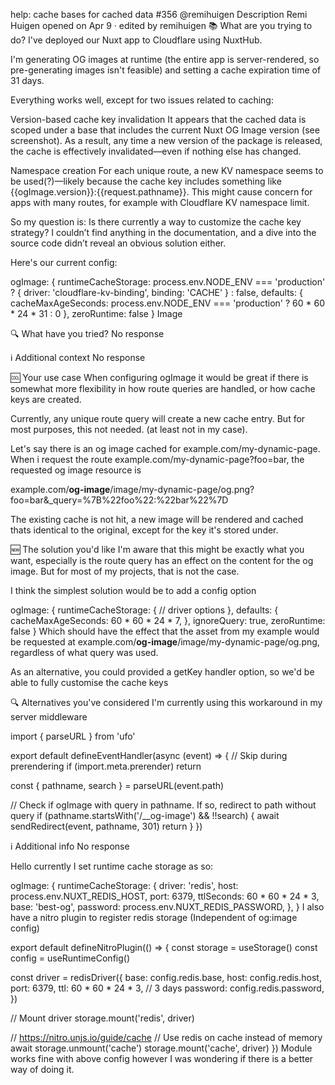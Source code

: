 help: cache bases for cached data #356
@remihuigen
Description
Remi Huigen
opened on Apr 9 · edited by remihuigen
📚 What are you trying to do?
I've deployed our Nuxt app to Cloudflare using NuxtHub.

I'm generating OG images at runtime (the entire app is server-rendered, so pre-generating images isn't feasible) and setting a cache expiration time of 31 days.

Everything works well, except for two issues related to caching:

Version-based cache key invalidation
It appears that the cached data is scoped under a base that includes the current Nuxt OG Image version (see screenshot). As a result, any time a new version of the package is released, the cache is effectively invalidated—even if nothing else has changed.

Namespace creation
For each unique route, a new KV namespace seems to be used(?)—likely because the cache key includes something like {{ogImage.version}}:{{request.pathname}}. This might cause concern for apps with many routes, for example with Cloudflare KV namespace limit.

So my question is: Is there currently a way to customize the cache key strategy?
I couldn’t find anything in the documentation, and a dive into the source code didn’t reveal an obvious solution either.

Here's our current config:

ogImage: {
runtimeCacheStorage: process.env.NODE_ENV === 'production'
? {
driver: 'cloudflare-kv-binding',
binding: 'CACHE'
}
: false,
defaults: {
cacheMaxAgeSeconds: process.env.NODE_ENV === 'production' ? 60 * 60 * 24 * 31 : 0
},
zeroRuntime: false
}
Image

🔍 What have you tried?
No response

ℹ️ Additional context
No response

🆒 Your use case
When configuring ogImage it would be great if there is somewhat more flexibility in how route queries are handled, or how cache keys are created.

Currently, any unique route query will create a new cache entry. But for most purposes, this not needed. (at least not in my case).

Let's say there is an og image cached for example.com/my-dynamic-page. When i request the route example.com/my-dynamic-page?foo=bar, the requested og image resource is

example.com/__og-image__/image/my-dynamic-page/og.png?foo=bar&_query=%7B%22foo%22:%22bar%22%7D

The existing cache is not hit, a new image will be rendered and cached thats identical to the original, except for the key it's stored under.

🆕 The solution you'd like
I'm aware that this might be exactly what you want, especially is the route query has an effect on the content for the og image. But for most of my projects, that is not the case.

I think the simplest solution would be to add a config option

ogImage: {
runtimeCacheStorage: {
// driver options
},
defaults: {
cacheMaxAgeSeconds: 60 * 60 * 24 * 7,
},
ignoreQuery: true,
zeroRuntime: false
}
Which should have the effect that the asset from my example would be requested at
example.com/__og-image__/image/my-dynamic-page/og.png, regardless of what query was used.

As an alternative, you could provided a getKey handler option, so we'd be able to fully customise the cache keys

🔍 Alternatives you've considered
I'm currently using this workaround in my server middleware

import { parseURL } from 'ufo'

export default defineEventHandler(async (event) => {
// Skip during prerendering
if (import.meta.prerender) return

const { pathname, search } = parseURL(event.path)

// Check if ogImage with query in pathname. If so, redirect to path without query
if (pathname.startsWith('/__og-image') && !!search) {
await sendRedirect(event, pathname, 301)
return
}
})

ℹ️ Additional info
No response

Hello currently I set runtime cache storage as so:

ogImage: {
runtimeCacheStorage: {
driver: 'redis',
host: process.env.NUXT_REDIS_HOST,
port: 6379,
ttlSeconds: 60 * 60 * 24 * 3,
base: 'best-og',
password: process.env.NUXT_REDIS_PASSWORD,
},
}
I also have a nitro plugin to register redis storage (Independent of og:image config)

export default defineNitroPlugin(() => {
const storage = useStorage()
const config = useRuntimeConfig()

const driver = redisDriver({
base: config.redis.base,
host: config.redis.host,
port: 6379,
ttl: 60 * 60 * 24 * 3, // 3 days
password: config.redis.password,
})

// Mount driver
storage.mount('redis', driver)

// https://nitro.unjs.io/guide/cache
// Use redis on cache instead of memory
await storage.unmount('cache')
storage.mount('cache', driver)
})
Module works fine with above config however I was wondering if there is a better way of doing it.
